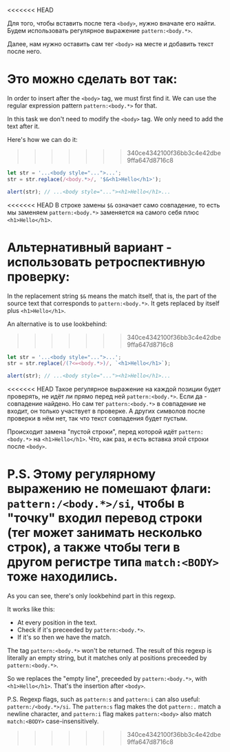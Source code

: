 <<<<<<< HEAD

Для того, чтобы вставить после тега `<body>`, нужно вначале его найти. Будем использовать регулярное выражение `pattern:<body.*>`.

Далее, нам нужно оставить сам тег `<body>` на месте и добавить текст после него.

Это можно сделать вот так:
=======
In order to insert after the `<body>` tag, we must first find it. We can use the regular expression pattern `pattern:<body.*>` for that.

In this task we don't need to modify the `<body>` tag. We only need to add the text after it.

Here's how we can do it:

>>>>>>> 340ce4342100f36bb3c4e42dbe9ffa647d8716c8
```js run
let str = '...<body style="...">...';
str = str.replace(/<body.*>/, '$&<h1>Hello</h1>');

alert(str); // ...<body style="..."><h1>Hello</h1>...
```

<<<<<<< HEAD
В строке замены `$&` означает само совпадение, то есть мы заменяем `pattern:<body.*>` заменяется на самого себя плюс `<h1>Hello</h1>`.

Альтернативный вариант - использовать ретроспективную проверку:
=======
In the replacement string `$&` means the match itself, that is, the part of the source text that corresponds to `pattern:<body.*>`. It gets replaced by itself plus `<h1>Hello</h1>`.

An alternative is to use lookbehind:
>>>>>>> 340ce4342100f36bb3c4e42dbe9ffa647d8716c8

```js run
let str = '...<body style="...">...';
str = str.replace(/(?<=<body.*>)/, `<h1>Hello</h1>`);

alert(str); // ...<body style="..."><h1>Hello</h1>...
```

<<<<<<< HEAD
Такое регулярное выражение на каждой позиции будет проверять, не идёт ли прямо перед ней `pattern:<body.*>`. Если да - совпадение найдено. Но сам тег `pattern:<body.*>` в совпадение не входит, он только участвует в проверке. А других символов после проверки в нём нет, так что текст совпадения будет пустым.

Происходит замена "пустой строки", перед которой идёт `pattern:<body.*>` на `<h1>Hello</h1>`. Что, как раз, и есть вставка этой строки после `<body>`.

P.S. Этому регулярному выражению не помешают флаги: `pattern:/<body.*>/si`, чтобы в "точку" входил перевод строки (тег может занимать несколько строк), а также чтобы теги в другом регистре типа `match:<BODY>` тоже находились.
=======
As you can see, there's only lookbehind part in this regexp.

It works like this:
- At every position in the text.
- Check if it's preceeded by `pattern:<body.*>`.
- If it's so then we have the match.

The tag `pattern:<body.*>` won't be returned. The result of this regexp is literally an empty string, but it matches only at positions preceeded by `pattern:<body.*>`.

So we replaces the "empty line", preceeded by `pattern:<body.*>`, with `<h1>Hello</h1>`. That's the insertion after `<body>`.

P.S. Regexp flags, such as `pattern:s` and `pattern:i` can also useful: `pattern:/<body.*>/si`. The `pattern:s` flag makes the dot `pattern:.` match a newline character, and `pattern:i` flag makes `pattern:<body>` also match `match:<BODY>` case-insensitively.
>>>>>>> 340ce4342100f36bb3c4e42dbe9ffa647d8716c8
